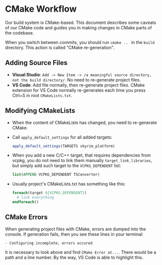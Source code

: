 # CMake Workflow

Our build system is CMake-based. This document describes some caveats of our CMake code and guides you in making changes in CMake parts of the codebase.

When you switch between commits, you should run `cmake .. ` in the `build` directory. This action is called "CMake re-generation".

## Adding Source Files

* **Visual Studio**: `Add -> New Item -> /a meaningful source directory, not the build directory/`. No need to re-generate project files.
* **VS Code**: Add file normally, then re-generate project files. CMake extension for VS Code normally re-generates each time you press Ctrl+S in root `CMakeLists.txt`.

## Modifying CMakeLists

* When the content of CMakeLists has changed, you need to re-generate CMake.

* Call `apply_default_settings` for all added targets:
  ```cmake
  apply_default_settings(TARGETS skyrim_platform)
  ```

* When you add a new C/C++ target, that requires dependencies from vcpkg, you do not need to link them manually `target_link_libraries`, but simply add such target to the `VCPKG_DEPENDENT` list:
  ```cmake
  list(APPEND VCPKG_DEPENDENT TSConverter)
  ```

* Usually project's CMakeLists.txt has something like this:
  ```cmake
  foreach(target ${VCPKG_DEPENDENT})
    # link everything
  endforeach()
  ```

## CMake Errors

When generating project files with CMake, errors are dumped into the console. If generation fails, then you see these lines in your terminal:
```
- Configuring incomplete, errors occured
```

It is necessary to look above and find `CMake Error at...`. There would be a path and a line number. By the way, VS Code is able to highlight this.

